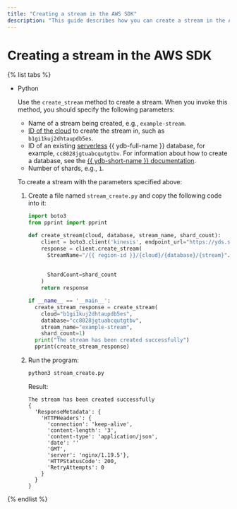 ```yaml
---
title: "Creating a stream in the AWS SDK"
description: "This guide describes how you can create a stream in the AWS SDK."
---
```


# Creating a stream in the AWS SDK

{% list tabs %}

- Python

   Use the `create_stream` method to create a stream. When you invoke this method, you should specify the following parameters:
   * Name of a stream being created, e.g., `example-stream`.
   * [ID of the cloud](../../../resource-manager/operations/cloud/get-id.md) to create the stream in, such as `b1gi1kuj2dhtaupdb5es`.
   * ID of an existing [serverless](../../../ydb/pricing/serverless.md) {{ ydb-full-name }} database, for example, `cc8028jgtuabcqutgtbv`. For information about how to create a database, see the [{{ ydb-short-name }} documentation](../../../ydb/quickstart.md#create-db).
   * Number of shards, e.g., `1`.

   To create a stream with the parameters specified above:

   1. Create a file named `stream_create.py` and copy the following code into it:

      ```python
      import boto3
      from pprint import pprint

      def create_stream(cloud, database, stream_name, shard_count):
          client = boto3.client('kinesis', endpoint_url="https://yds.serverless.yandexcloud.net")
          response = client.create_stream(
            StreamName="/{{ region-id }}/{cloud}/{database}/{stream}".format(cloud=cloud,
                                                                          database=database,
                                                                          stream=stream_name),
            ShardCount=shard_count
          )
          return response

      if __name__ == '__main__':
        create_stream_response = create_stream(
          cloud="b1gi1kuj2dhtaupdb5es",
          database="cc8028jgtuabcqutgtbv",
          stream_name="example-stream",
          shard_count=1)
        print("The stream has been created successfully")
        pprint(create_stream_response)
      ```

   1. Run the program:

      ```bash
      python3 stream_create.py
      ```

      Result:

      ```text
      The stream has been created successfully
      {
        'ResponseMetadata': {
          'HTTPHeaders': {
            'connection': 'keep-alive',
            'content-length': '3',
            'content-type': 'application/json',
            'date': ''
            'GMT',
            'server': 'nginx/1.19.5'},
            'HTTPStatusCode': 200,
            'RetryAttempts': 0
          }
        }
      }
      ```

{% endlist %}